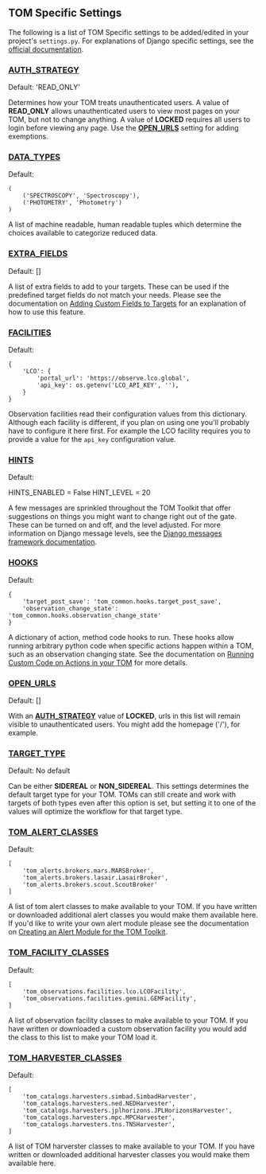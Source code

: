 TOM Specific Settings
---------------------

The following is a list of TOM Specific settings to be added/edited in your
project's `settings.py`. For explanations of Django specific settings, see the
[official documentation](https://docs.djangoproject.com/en/2.1/ref/settings/).

### [AUTH_STRATEGY](#auth_strategy)

Default: 'READ_ONLY'

Determines how your TOM treats unauthenticated users. A value of **READ_ONLY**
allows unauthenticated users to view most pages on your TOM, but not to change
anything. A value of **LOCKED** requires all users to login before viewing any
page. Use the [**OPEN_URLS**](#open_urls) setting for adding exemptions.


### [DATA_TYPES](#data_types)

Default:

    (
        ('SPECTROSCOPY', 'Spectroscopy'),
        ('PHOTOMETRY', 'Photometry')
    )

A list of machine readable, human readable tuples which determine the choices
available to categorize reduced data.


### [EXTRA_FIELDS](#extra_fields)

Default: []

A list of extra fields to add to your targets. These can be used if the predefined
target fields do not match your needs. Please see the documentation on [Adding
Custom Fields to Targets](/customization/target_fields) for an explanation of how to use
this feature.


### [FACILITIES](#facilities)

Default:

    {
        'LCO': {
            'portal_url': 'https://observe.lco.global',
            'api_key': os.getenv('LCO_API_KEY', ''),
        }
    }

Observation facilities read their configuration values from this dictionary.
Although each facility is different, if you plan on using one you'll probably have
to configure it here first. For example the LCO facility requires you to provide a
value for the `api_key` configuration value.


### [HINTS](#hints)

Default:

HINTS_ENABLED = False
HINT_LEVEL = 20

A few messages are sprinkled throughout the TOM Toolkit that offer suggestions on 
things you might want to change right out of the gate. These can be turned on and 
off, and the level adjusted. For more information on Django message levels, see 
the [Django messages framework documentation](https://docs.djangoproject.com/en/2.2/ref/contrib/messages/#message-levels).


### [HOOKS](#hooks)

Default:

    {
        'target_post_save': 'tom_common.hooks.target_post_save',
        'observation_change_state': 'tom_common.hooks.observation_change_state'
    }

A dictionary of action, method code hooks to run. These hooks allow running
arbitrary python code when specific actions happen within a TOM, such as an
observation changing state. See the documentation on [Running Custom Code on
Actions in your TOM](/advanced/custom_code) for more details.


### [OPEN_URLS](#open_urls)

Default: []

With an [**AUTH_STRATEGY**](#auth_strategy) value of **LOCKED**, urls in this list will remain
visible to unauthenticated users. You might add the homepage ('/'), for example.


### [TARGET_TYPE](#target_type)

Default: No default

Can be either **SIDEREAL** or **NON_SIDEREAL**. This settings determines the
default target type for your TOM. TOMs can still create and work with targets of
both types even after this option is set, but setting it to one of the values will
optimize the workflow for that target type.


### [TOM_ALERT_CLASSES](#tom_alert_classes)

Default:

    [
        'tom_alerts.brokers.mars.MARSBroker',
        'tom_alerts.brokers.lasair.LasairBroker',
        'tom_alerts.brokers.scout.ScoutBroker'
    ]

A list of tom alert classes to make available to your TOM. If you have written or
downloaded additional alert classes you would make them available here. If you'd
like to write your own alert module please see the documentation on [Creating an
Alert Module for the TOM Toolkit](/customization/create_broker).


### [TOM_FACILITY_CLASSES](#tom_facility_classes)

Default:

    [
        'tom_observations.facilities.lco.LCOFacility',
        'tom_observations.facilities.gemini.GEMFacility',
    ]

A list of observation facility classes to make available to your TOM. If you have
written or downloaded a custom observation facility you would add the class to
this list to make your TOM load it.


### [TOM_HARVESTER_CLASSES](#tom_harvester_classes)

Default:

    [
        'tom_catalogs.harvesters.simbad.SimbadHarvester',
        'tom_catalogs.harvesters.ned.NEDHarvester',
        'tom_catalogs.harvesters.jplhorizons.JPLHorizonsHarvester',
        'tom_catalogs.harvesters.mpc.MPCHarvester',
        'tom_catalogs.harvesters.tns.TNSHarvester',
    ]

A list of TOM harverster classes to make available to your TOM. If you have
written or downloaded additional harvester classes you would make them available
here.
